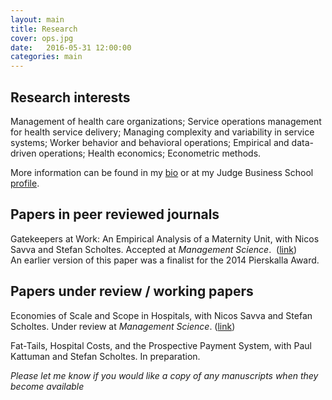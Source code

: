```yaml
---
layout: main
title: Research
cover: ops.jpg
date:   2016-05-31 12:00:00
categories: main
---
```


## Research interests

Management of health care organizations; Service operations management for health service delivery; Managing complexity and variability in service systems; Worker behavior and behavioral operations; Empirical and data-driven operations; Health economics; Econometric methods.

More information can be found in my [bio](/about/) or at my Judge Business School [profile](http://www.jbs.cam.ac.uk/programmes/research-programmes/current-phd-students-a-z/michael-freeman/).

## Papers in peer reviewed journals

Gatekeepers at Work: An Empirical Analysis of a Maternity Unit, with Nicos Savva and Stefan Scholtes.
Accepted at *Management Science*.&nbsp; ([link](/gatekeepers-at-work))
<br>An earlier version of this paper was a finalist for the 2014 Pierskalla Award.

## Papers under review / working papers

Economies of Scale and Scope in Hospitals, with Nicos Savva and Stefan Scholtes. Under review at *Management Science*. ([link](/hospital-scale-economies))

Fat-Tails, Hospital Costs, and the Prospective Payment System, with Paul Kattuman and Stefan Scholtes. In preparation.

*Please let me know if you would like a copy of any manuscripts when they become available*